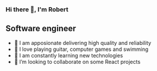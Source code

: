 ### Hi there 👋, I'm Robert

## Software engineer

- 💪 I am apposionate delivering high quality and reliability
- 🎉 I love playing guitar, computer games and swimming
- 🥅 I am constantly learning new technologies
- 👯 I’m looking to collaborate on some React projects
